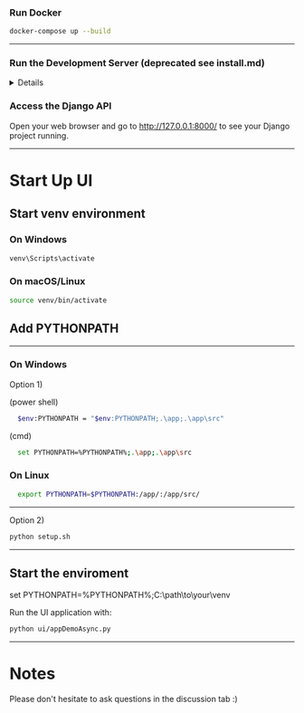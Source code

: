 ### Run Docker

```bash
docker-compose up --build
```

---

### Run the Development Server (deprecated see install.md)

<details>
Start the Django development server.

```bash
python manage.py runserver
```
</details>

### Access the Django API

Open your web browser and go to http://127.0.0.1:8000/ to see your Django project running.

---

# Start Up UI

## Start venv environment

### On Windows

```cmd
venv\Scripts\activate
```

### On macOS/Linux

```bash
source venv/bin/activate
```

## Add PYTHONPATH

---

### On Windows

Option 1)

(power shell)
```bash
  $env:PYTHONPATH = "$env:PYTHONPATH;.\app;.\app\src"
```
(cmd)
```bash
  set PYTHONPATH=%PYTHONPATH%;.\app;.\app\src
```

### On Linux
```bash
  export PYTHONPATH=$PYTHONPATH:/app/:/app/src/
```

---

Option 2)
````bash
python setup.sh
````

---

## Start the enviroment
set PYTHONPATH=%PYTHONPATH%;C:\path\to\your\venv


Run the UI application with:

```bash
python ui/appDemoAsync.py
```

---

# Notes
Please don't hesitate to ask questions in the discussion tab :)